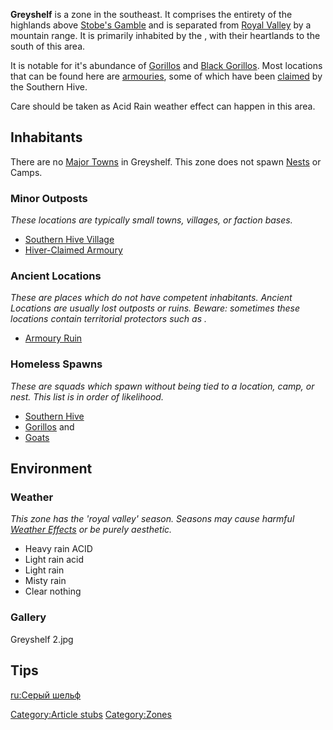 **Greyshelf** is a zone in the southeast. It comprises the entirety of
the highlands above [Stobe's Gamble](Stobe's_Gamble.md "wikilink") and is
separated from [Royal Valley](Royal_Valley.md "wikilink") by a mountain
range. It is primarily inhabited by the [](02%20-%20Projects%20&%20Wikis/Kenshi/Kenshi%20Wiki/Kenshi%20Wiki%20Template/Southern_Hive.md), with their heartlands to the south of
this area.

It is notable for it's abundance of [Gorillos](Gorillo.md "wikilink") and
[Black Gorillos](Black_Gorillo.md "wikilink"). Most locations that can be
found here are [armouries](Armoury_Ruin.md "wikilink"), some of which have
been [claimed](Hiver-Claimed_Armoury.md "wikilink") by the Southern Hive.

Care should be taken as Acid Rain weather effect can happen in this
area.

## Inhabitants

There are no [Major Towns](Major_Towns.md "wikilink") in Greyshelf. This
zone does not spawn [Nests](Nest.md "wikilink") or Camps.

### Minor Outposts

*These locations are typically small towns, villages, or faction bases.*

- [Southern Hive Village](Southern_Hive_Village.md "wikilink")
- [Hiver-Claimed Armoury](Hiver-Claimed_Armoury.md "wikilink")

### Ancient Locations

*These are places which do not have competent inhabitants. Ancient
Locations are usually lost outposts or ruins. Beware: sometimes these
locations contain territorial protectors such as [](Security_Spider.md).*

- [Armoury Ruin](Armoury_Ruin.md "wikilink")

### Homeless Spawns

*These are squads which spawn without being tied to a location, camp, or
nest. This list is in order of likelihood.*

- [Southern Hive](02%20-%20Projects%20&%20Wikis/Kenshi/Kenshi%20Wiki/Kenshi%20Wiki%20Template/Southern_Hive.md "wikilink")
- [Gorillos](Gorillo.md "wikilink") and [](Black_Gorillo.md)
- [Goats](Goat.md "wikilink")

## Environment

### Weather

*This zone has the 'royal valley' season. Seasons may cause harmful
[Weather Effects](Weather_Effects.md "wikilink") or be purely aesthetic.*

- Heavy rain ACID
- Light rain acid
- Light rain
- Misty rain
- Clear nothing

### Gallery

Greyshelf 2.jpg

## Tips

[ru:Серый шельф](ru:Серый_шельф "wikilink")

[Category:Article stubs](Category:Article_stubs "wikilink")
[Category:Zones](Category:Zones "wikilink")